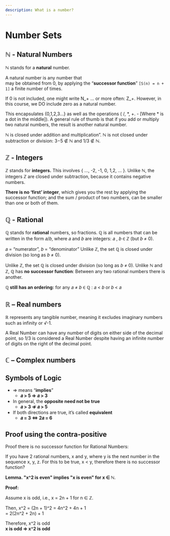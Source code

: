 ```yaml
---
description: What is a number?
---
```


# Number Sets

## ℕ - Natural Numbers

ℕ stands for a **natural** number. 

A natural number is any number that  
 may be obtained from 0, by applying the “**successor function**” `[S(n) = n + 1]` a finite number of times.

If 0 is not included, one might write N\_+ … or more often: Z\_+. However, in this course, we DO include zero as a natural number.

This encapsulates {0,1,2,3...} as well as the operations \( /, \*, +. - \[Where \* is a dot in the middle\]\). A general rule of thumb is that if you  add or multiply two natural numbers, the result is another natural number.

ℕ is closed under addition and multiplication”. ℕ is not closed under subtraction or division: 3−5 ∉ ℕ and 1/3 ∉ ℕ.

## ℤ - Integers

ℤ stands for **integers.** This involves { …, -2, -1, 0, 1,2, … }. Unlike ℕ, the integers ℤ are closed under subtraction, because it contains negative numbers.

**There is no ‘first’ integer**, which gives you the rest by applying the successor function; and the sum / product of two numbers, can be smaller than one or both of them.

## ℚ - Rational

ℚ stands for **rational** numbers, so fractions. ℚ is all numbers that can be written in the form 𝑎/𝑏, where 𝑎 and 𝑏 are integers: 𝑎 , 𝑏 ∈ ℤ \(but 𝑏 ≠ 0\).

𝑎 = “numerator”, 𝑏 = “denominator” Unlike ℤ, the set ℚ is closed under division \(so long as 𝑏 ≠ 0\).

Unlike ℤ, the set ℚ is closed under division \(so long as 𝑏 ≠ 0\). Unlike ℕ and ℤ, ℚ has **no successor function**: Between any two rational numbers there is another.

**ℚ still has an ordering:** for any 𝑎 ≠ 𝑏 ∈ ℚ : 𝑎 &lt; 𝑏 or 𝑏 &lt; 𝑎

### 

## ℝ – **Real** numbers

ℝ represents any tangible number, meaning it excludes imaginary numbers such as infinity or √-1.

A Real Number can have any number of digits on either side of the decimal point, so 1/3 is considered a Real Number despite having an infinite number of digits on the right of the decimal point.

## ℂ – **Complex** numbers

## Symbols of Logic

* ⇒ means “**implies**”
  * **𝑎 &gt; 5 ⇒ 𝑎 &gt; 3** 
* In general, the **opposite need not be true**
  * **𝑎 &gt; 3 ⇏ 𝑎 &gt; 5**
* If both directions are true, it’s called **equivalent**
  * **𝑎 = 3 ⇔ 2𝑎 = 6**

## Proof using the contra-positive

Proof there is no successor function for Rational Numbers:

If you have 2 rational numbers, x and y, where y is the next number in the sequence x, y, z. For this to be true, x &lt; y, therefore there is no successor function?

**Lemma. "x^2 is even" implies "x is even" for x ∈ ℕ**.

**Proof:**

Assume x is odd, i.e., x = 2n + 1 for n ∈ ℤ.

Then, x^2 = \(2n + 1\)^2 = 4n^2 + 4n + 1  
                                        = 2\(2n^2 + 2n\) + 1

Therefore, x^2 is odd  
**x is odd ⇒ x^2 is odd**

